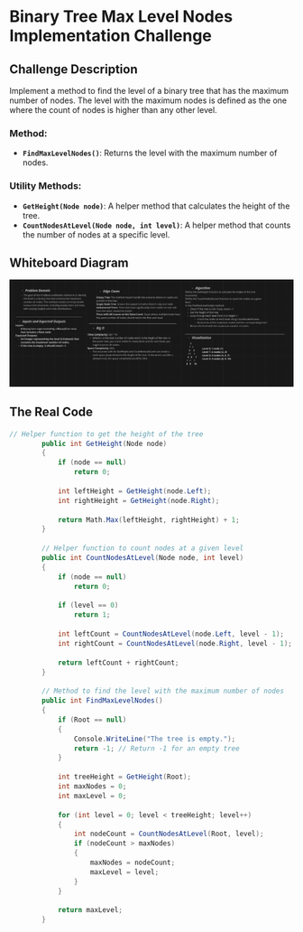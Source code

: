 ﻿# Binary Tree Max Level Nodes Implementation Challenge

## Challenge Description
Implement a method to find the level of a binary tree that has the maximum number of nodes. The level with the maximum nodes is defined as the one where the count of nodes is higher than any other level.

### Method:
- **`FindMaxLevelNodes()`**: Returns the level with the maximum number of nodes.

### Utility Methods:
- **`GetHeight(Node node)`**: A helper method that calculates the height of the tree.
- **`CountNodesAtLevel(Node node, int level)`**: A helper method that counts the number of nodes at a specific level.

## Whiteboard Diagram
![Find Max Level Nodes](assets/MaxLevelNodesWB.PNG)

## The Real Code
```csharp
// Helper function to get the height of the tree
        public int GetHeight(Node node)
        {
            if (node == null)
                return 0;

            int leftHeight = GetHeight(node.Left);
            int rightHeight = GetHeight(node.Right);

            return Math.Max(leftHeight, rightHeight) + 1;
        }

        // Helper function to count nodes at a given level
        public int CountNodesAtLevel(Node node, int level)
        {
            if (node == null)
                return 0;

            if (level == 0)
                return 1;

            int leftCount = CountNodesAtLevel(node.Left, level - 1);
            int rightCount = CountNodesAtLevel(node.Right, level - 1);

            return leftCount + rightCount;
        }

        // Method to find the level with the maximum number of nodes
        public int FindMaxLevelNodes()
        {
            if (Root == null)
            {
                Console.WriteLine("The tree is empty.");
                return -1; // Return -1 for an empty tree
            }

            int treeHeight = GetHeight(Root);
            int maxNodes = 0;
            int maxLevel = 0;

            for (int level = 0; level < treeHeight; level++)
            {
                int nodeCount = CountNodesAtLevel(Root, level);
                if (nodeCount > maxNodes)
                {
                    maxNodes = nodeCount;
                    maxLevel = level;
                }
            }

            return maxLevel;
        }
